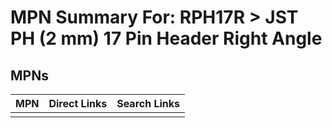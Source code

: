 



# MPN Summary For: RPH17R > JST PH (2 mm) 17 Pin Header Right Angle

## MPNs
  

|MPN|Direct Links|Search Links|
| :--- | :--- | :--- |
||||
